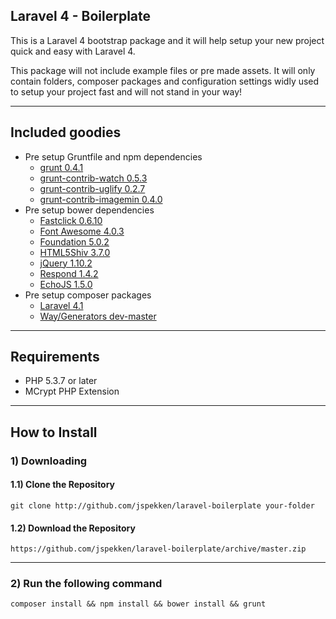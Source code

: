 ## Laravel 4 - Boilerplate

This is a Laravel 4 bootstrap package and it will help setup your new project quick and easy with Laravel 4.

This package will not include example files or pre made assets. It will only contain folders, composer packages and configuration settings widly used to setup your project fast and will not stand in your way!

----

## Included goodies
- Pre setup Gruntfile and npm dependencies
	- [grunt 0.4.1](http://gruntjs.com/)
	- [grunt-contrib-watch 0.5.3](https://github.com/gruntjs/grunt-contrib-watch)
	- [grunt-contrib-uglify 0.2.7](https://github.com/gruntjs/grunt-contrib-uglify)
	- [grunt-contrib-imagemin 0.4.0](https://github.com/gruntjs/grunt-contrib-imagemin)
- Pre setup bower dependencies
	- [Fastclick 0.6.10](https://github.com/ftlabs/fastclickm)
	- [Font Awesome 4.0.3](http://fortawesome.github.io/Font-Awesome/)
	- [Foundation 5.0.2](http://foundation.zurb.com/)
	- [HTML5Shiv 3.7.0](https://code.google.com/p/html5shiv/)
	- [jQuery 1.10.2](http://jquery.com)
	- [Respond 1.4.2](https://github.com/scottjehl/Respond)
	- [EchoJS 1.5.0](https://github.com/toddmotto/echo)
- Pre setup composer packages
	- [Laravel 4.1](http://laravel.com/)
	- [Way/Generators dev-master](https://github.com/JeffreyWay/Laravel-4-Generators)

----

## Requirements
- PHP 5.3.7 or later
- MCrypt PHP Extension

----

## How to Install
### 1) Downloading
#### 1.1) Clone the Repository
	
	git clone http://github.com/jspekken/laravel-boilerplate your-folder

#### 1.2) Download the Repository

	https://github.com/jspekken/laravel-boilerplate/archive/master.zip

-----

### 2) Run the following command

	composer install && npm install && bower install && grunt
